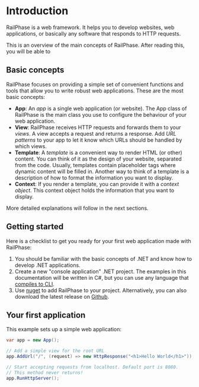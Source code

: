 # Introduction

RailPhase is a web framework. It helps you to develop websites, web applications, or basically any software that responds to HTTP requests.

This is an overview of the main concepts of RailPhase. After reading this, you will be able to

## Basic concepts

RailPhase focuses on providing a simple set of convenient functions and tools that allow you to write robust web applications. These are the most basic concepts:

* **App**: An *app* is a single web application (or website). The App class of RailPhase is the main class you use to configure the behaviour of your web application.
* **View**: RailPhase receives HTTP requests and forwards them to your *views*. A view accepts a request and returns a response. Add *URL patterns* to your app to let it know which URLs should be handled by which views.
* **Template**: A *template* is a convenient way to render HTML (or other) content. You can think of it as the design of your website, separated from the code. Usually, templates contain placeholder tags where dynamic content will be filled in. Another way to think of a template is a description of how to format the information you want to display.
* **Context**: If you render a template, you can provide it with a *context object*. This context object holds the information that you want to display.

More detailed explanations will follow in the next sections.

## Getting started

Here is a checklist to get you ready for your first web application made with RailPhase:

1. You should be familiar with the basic concepts of .NET and know how to develop .NET applications.
2. Create a new "console application" .NET project. The examples in this documentation will be written in C#, but you can use any language that [compiles to CLI](https://en.wikipedia.org/wiki/List_of_CLI_languages).
3. Use [nuget](https://www.nuget.org) to add RailPhase to your project. Alternatively, you can also download the latest release on [Github](https://github.com/LukasBoersma/RailPhase/releases/latest).

## Your first application

This example sets up a simple web application:

```csharp
var app = new App();

// Add a simple view for the root URL
app.AddUrl("/", (request) => new HttpResponse("<h1>Hello World</h1>"));

// Start accepting requests from localhost. Default port is 8080.
// This method never returns!
app.RunHttpServer();
```
